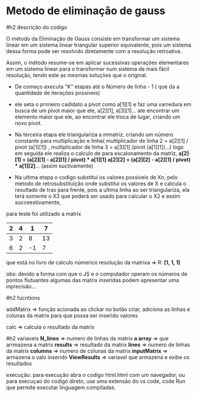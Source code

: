  # Metodo de eliminação de gauss
 #h2 descrição do codigo
 
O método da Eliminação de Gauss consiste em transformar um sistema linear em um sistema linear triangular superior equivalente, pois um sistema dessa forma pode ser resolvido diretamente com a resolução retroativa.

Assim, o método resume-se em aplicar sucessivas operações elementares em um sistema linear para o transformar num sistema de mais fácil resolução, tendo este as mesmas soluções que o original.

- De começo executa "K" etapas até  o Número de linha - 1 ( que da a quantidade de iterações possiveis)

- ele seta o primeiro cadidato a pivot como a[1][1]
e faz uma varredura em busca de um pivot maior que ele, a[2][1], a[3][1]... ate encontrar um elemento maior que ele, ao encontrar ele troca de lugar, criando um novo pivot.

- Na terceira etapa ele triangulariza a mmatriz, criando um número constante para multiplicação e linha( multiplicador de linha 2 = a[2][1] / pivot (a[1][1]) ,  multiplicador de linha 3 = a[3][1] /pivot (a[1][1])...)
    logo em seguida ele realiza o calculo de para escalonamento da matriz, 
    **a[2][1] = (a[2][1] - a[2][1] / pivot) * a[1][1]** 
    **a[2][2] = (a[2][2] - a[2][1] / pivot) * a[1][2]**...
    (assim suctivamente)

- Na ultima etapa o codigo substitui os valores possiveis de Xn, pelo metodo de retrosubstituição 
onde substitui os valores de X e calcula o resultado de tras para frente, pois a ultima linha ao ser triangulariza, ela terá somente o X3 que poderá ser usado para calcular o X2 e assim succeestivamente,

para teste foi utilizado  a matrix

| 2 	| 4 	| 1  	| 7  	|
|---	|---	|----	|----	|
| 3 	| 2 	| 8  	| 13 	|
| 6 	| 2 	| -1 	| 7  	|

que está no livro de calculo númerico
resolução da matrixa => R: **[1, 1, 1]**


obs: devido a forma com que o JS e o computador operam os números de pontos 
flutuantes algumas das matrix inseridas podem apresentar uma inprecisão...

#h2 fucntions

addMatrix => função acionada ao clickar no botão criar, adiciona as linhas e colunas da matrix para que possa ser inserido valores

calc => calcula o resultado da matrix

#h2 variaveis
**N_lines** => numero de linhas da matrix 
**a array** => que arrmazena a matrix
**results** => resultado da matrix
**lines** => numero de linhas da matrix
**columns** => numero de colunas da matrix
**inputMatrix** => armazena o valo inserido
**ViewResults** => variavel que armazena e exibe os resultados

execução: para execução abra o codigo html.html com um navegador,
ou para execuçao do codigó direto, use uma extensão do vs code, code Run que permite executar linguagem compiladas.
